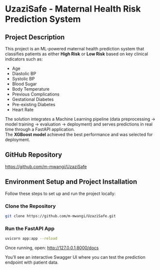 # UzaziSafe - Maternal Health Risk Prediction System

## Project Description
This project is an ML-powered maternal health prediction system that classifies patients as either **High Risk** or **Low Risk** based on key clinical indicators such as:
- Age
- Diastolic BP
- Systolic BP
- Blood Sugar
- Body Temperature
- Previous Complications
- Gestational Diabetes
- Pre-existing Diabetes
- Heart Rate

The solution integrates a Machine Learning pipeline (data preprocessing → model training → evaluation → deployment) and serves predictions in real time through a FastAPI application.  
The **XGBoost model** achieved the best performance and was selected for deployment.

## GitHub Repository
https://github.com/m-mwangi/UzaziSafe

## Environment Setup and Project Installation

Follow these steps to set up and run the project locally:

### Clone the Repository
```bash
git clone https://github.com/m-mwangi/UzaziSafe.git
```

### Run the FastAPI App
```bash
uvicorn app:app --reload
```

Once running, open:
http://127.0.0.1:8000/docs

You’ll see an interactive Swagger UI where you can test the prediction endpoint with patient data.
